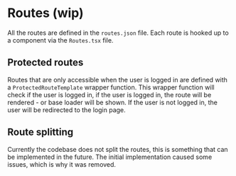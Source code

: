 # Routes (wip)

All the routes are defined in the `routes.json` file. Each route is hooked up to a component via the `Routes.tsx` file.

## Protected routes

Routes that are only accessible when the user is logged in are defined with a `ProtectedRouteTemplate` wrapper function. This wrapper function will check if the user is logged in, if the user is logged in, the route will be rendered - or base loader will be shown. If the user is not logged in, the user will be redirected to the login page.

## Route splitting

Currently the codebase does not split the routes, this is something that can be implemented in the future. The initial implementation caused some issues, which is why it was removed.

